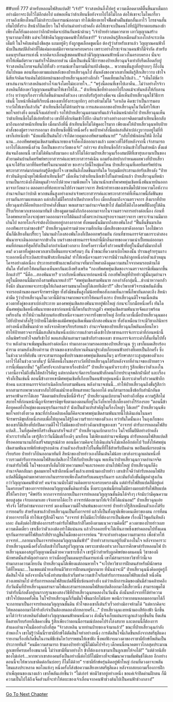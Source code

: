 ##บทที่ 777 ตำหรับหลอมไฟสิบแปดสี!
“เจ้า!!” จ้าวสงหลินอึ้งไปครู่ ความเดือดดาลตีตื้นขึ้นมาเต็มอกอย่างมิอาจระงับไว้ได้อีกต่อไป แต่พอเห็นว่าต้าเทียนซือยังจากไปได้ไม่ไกล ต่อให้เขาจะโมโหเกรี้ยวกราดถึงเพียงไหนก็ไม่กล้าระเบิดอารมณ์ออกมา ทำได้เพียงหายใจฟืดฟาดฝืนข่มกลั้นเอาไว้ โกรธจนสั่นเทิ้มไปทั้งร่าง สีหน้าก็บิดเบี้ยว ในใจยิ่งก่นด่าอย่างบ้าคลั่ง ต่อให้เขาจะเป็นคนโง่ที่ปฏิกิริยาตอบสนองช้าเพียงใดก็ยังมองออกว่าอีกฝ่ายคิดจะปล้นกันหน้าด้านๆ
“เจ้าป๋ายฮ่าวสมควรตาย เอาวิญญาณสร้างฐานรากมาให้ข้า แต่จะให้ข้าคืนวิญญาณคนฟ้าให้กับเขา!!” จ้าวสงหลินรู้สึกเหมือนตัวเองใกล้จะระเบิดเต็มที ในใจคับแค้นถึงขีดสุด แถมอยู่ดีๆ ยังถูกขูดเลือดขูดเนื้อ ต้องรู้ว่าสำหรับเขาแล้ว วิญญาณคนฟ้าก็นับเป็นสมบัติล้ำค่าที่ได้แค่มองแต่มิอาจหามาครอบครอง
เพราะอย่างไรซะจำนวนคนฟ้าก็มีจำกัด สำหรับแดนทุรกันดารแห่งนี้ หากคิดจะเลื่อนสู่เขตคนฟ้าแล้วมีวิญญาณคนฟ้าหนึ่งดวงในครอบครอง นั่นจะทำให้เพิ่มอัตราความสำเร็จได้หลายส่วน เมื่อเป็นเช่นนี้วิธีการของป๋ายเสี่ยวฉุนจึงเท่ากับรีดเลือดกับปู
จ้าวสงหลินโกรธจนสั่นไปทั้งตัว อารมณ์เขาในยามนี้ย่ำแย่ถึงขีดสุด...
พวกชนชั้นสูงที่อยู่รอบๆ ก็อึ้งงันกันไปหมด ตอนที่มองตามแผ่นหลังของป๋ายเสี่ยวฉุนไป สันหลังของพวกเขาก็พลันรู้สึกเสียววาบ เข้าใจนิสัยเจ้าคิดเจ้าแค้นไม่ปล่อยผ่านของป๋ายเสี่ยวฉุนอย่างลึกล้ำ
“โหดเหี้ยมเกินไปแล้ว...”
“เห็นได้ชัดว่าเขาเล่นงานจ้าวสงหลินอย่างโจ่งแจ้งโดยไม่ละอายใจ...”
“พรุ่งนี้ตอนที่เขาไปเอาคืน...ไม่ว่าอย่างไรจ้าวสงหลินก็ต้องหาวิญญาณคนฟ้ามาให้เขาให้ได้...”
ต้าเทียนซือที่ห่างออกไปไกลแม้จะหันหลังให้กับลานกว้าง ทว่าทุกเรื่องราวที่เกิดขึ้นด้านหลังตัวเอง เขากลับรับรู้อย่างชัดเจน เมื่อเห็นป๋ายเสี่ยวฉุนใช้วิธีการเช่นนี้ ใบหน้าที่เดิมทีเรียบนิ่งของเขาก็ยังกระตุกยิกๆ อย่างห้ามไม่ได้
“เอาเถิด คิดซะว่าเป็นการมอบรางวัลให้เขาก็แล้วกัน” ต้าเทียนซือไม่ได้ห้ามปราม การแสดงออกของป๋ายเสี่ยวฉุนในวันนี้ทำให้เขาพอใจอย่างยิ่ง ตอนนี้จึงแค่ส่ายหัว รอให้ป๋ายเสี่ยวฉุนตามมาทันแล้วจึงเดินหน้าต่อไป
ป๋ายเสี่ยวฉุนเห็นว่าต้าเทียนซือไม่ได้เอ่ยทักท้วง เขาก็ยิ่งฮึกเหิมเข้าไปอีก เดินก้าวย่างอย่างองอาจติดตามต้าเทียนซือกลับมาถึงนอกตำหนักเทียนซือ เมื่อมาถึงที่นี่ ต้าเทียนซือไม่ได้พูดอะไรมาก เพียงแค่ให้ป๋ายเสี่ยวฉุนหยิบป้ายคำสั่งของผู้ตรวจการออกมา ต้าเทียนซือชี้นิ้วหนึ่งครั้ง พอป้ายคำสั่งนี้แผ่แสงสีดำเปล่งวูบวาบอยู่ไม่กี่ที เขาก็เอ่ยเนิบช้า
“นับแต่นี้เป็นต้นไป เจ้าได้ควบคุมกองทัพสามพันนาย!”
“กลับไปพักผ่อนให้ดี อีกไม่นาน...กองทัพศพหุ่นเชิดสามพันนายของเจ้าก็คงได้ออกแรงแล้ว ผลพวงที่ได้รับหลังจากนี้ เจ้าสามารถเอาไปได้เลยหนึ่งส่วน ถือเป็นของรางวัลของเจ้า” กล่าวจบ ต้าเทียนซือก็ก้าวเดินเข้าไปในตำหนัก ตั้งแต่ต้นจนถึงตอนนี้ เขาไม่ได้หันกลับมามอง แล้วก็ไม่ได้ถามป๋ายเสี่ยวฉุนเรื่องสมบัติที่เขาฮุบเอามาเป็นของตัวยามค้นบ้านยึดทรัพย์พระยาสวรรค์และพระยาสวรรค์เฉิน แถมยังเอ่ยปากกำหนดผลพวงที่ป๋ายเสี่ยวฉุนจะได้รับเวลาที่ยึดทรัพย์ในอนาคตด้วย
ของรางวัลนี้ใหญ่แค่ไหน ป๋ายเสี่ยวฉุนที่เคยยึดทรัพย์บ้านพระยาสวรรค์มาก่อนย่อมรู้ดีอยู่แก่ใจ เขาพลันลิงโลดขึ้นมาทันใด รีบกุมมือประสานเอ่ยรับเสียงดัง
“ป๋ายฮ่าวยินดีบุกน้ำลุยไฟเพื่อต้าเทียนซือ!”
เมื่อเห็นว่าต้าเทียนซือเข้าไปในตำหนักแล้ว ป๋ายเสี่ยวฉุนที่หน้าบานเป็นกระด้งถึงได้หมุนตัวจากไปด้วยความพึงพอใจ ไม่นานนักเขาก็พาศพหุ่นเชิดหนึ่งพันนายบินออกมาจากวังหลวง ตลอดทางที่ห้อทะยานไปยังจวนตรวจการ สีหน้าท่าทางของเขาเต็มไปด้วยความโอหังวางอำนาจเกินกว่าปกติ
พวกชนชั้นสูงอย่างเหล่าเจ้าพระยาสวรรค์และพระยาสวรรค์ที่เห็นภาพนี้กัดฟันขบกรามกันกรามแทบแตก แต่กลับไม่มีใครกล้าเปิดปากหาเรื่อง
เมื่อกลับมาถึงจวนตรวจการ สิ่งแรกที่ป๋ายเสี่ยวฉุนทำก็คือหยิบเอาป้ายคำสั่งขึ้นมา พอผสานรวมอำนาจจิตเข้าไป สัมผัสได้ถึงโลงศพที่ฝังอยู่ใต้ดินก็รีบเรียกพวกเขาออกมาทันที
เสียงตูมตามดังกึกก้องออกมาจากในจวนตรวจการอย่างต่อเนื่อง ก่อนที่โลงศพหลายโลงจะพุ่งพรวดออกมาจากใต้ดินแล้วตั้งตระหง่านอยู่รอบจวนตรวจการ เพราะจำนวนมีมากเกินไป หลายโลงจึงจำต้องไปลอยอยู่กลางอากาศ
ทั้งหมดนั้นมีมากถึงสองพันโลง!
“ฟื้นตื่นขึ้นมาเถิด กองทัพเกราะดำของข้า!” ป๋ายเสี่ยวฉุนคำรามด้วยความฮึกเหิม เมื่อเสียงของเขาดังออกมา โลงไม้พวกนั้นก็มีเสียงลั่นเปรี๊ยะๆ ไม่นานฝาโลงสองพันโลงก็เปิดออกพร้อมกัน ก่อนที่ชายฉกรรจ์สวมเกราะดำสองพันนายจะเดินออกมาจากข้างใน
บนร่างของชายฉกรรจ์เหล่านี้มีกลิ่นอายของความเน่าเปื่อยแผ่ออกมา คนที่อ่อนแอที่สุดก็ยังเป็นถึงก่อกำเนิดช่วงกลาง อีกครั้งคราวนี้ครึ่งก้าวคนฟ้าที่อยู่ในนั้นยังมีมากถึงสี่คน!
ดวงตาทั้งคู่ของพวกเขาเปิดขึ้นแทบจะพร้อมๆ กัน ชั่วขณะที่ดวงตาเบิกโพลงนั้น ปราณดุร้ายรุนแรงระลอกหนึ่งก็ระเบิดสะท้านฟ้าสะเทือนดิน!
ทำให้เหนือจวนตรวจการมีน้ำวนสีดำลูกหนึ่งก่อตัวแล้วหมุนโคจรอย่างต่อเนื่อง ประกายสายฟ้าและพลังอำนาจที่มากไพศาลดึงดูดความสนใจจากคนรอบด้านได้ทันใด ทั้งยังทำให้คนที่มองเห็นพากันตะลึงพรึงเพริด
“กองทัพศพหุ่นเชิดของจวนตรวจการมีเพิ่มมากขึ้นอีกแล้ว!!”
“นี่คือ...สองพันนาย? บวกกับหนึ่งพันนายก่อนหน้านี้ กองทัพใหญ่ที่ป๋ายฮ่าวผู้นั้นกุมอำนาจอยู่ในมือตอนนี้มีมากถึงสามพันนายแล้ว!!”
“ศพหุ่นเชิดสามพันนาย กองกำลังกลุ่มนี้...ช่างน่าหวาดกลัวยิ่งนัก มันมากพอจะกระตุ้นให้เกิดสงครามขนาดใหญ่ได้เลยทีเดียว!!”
เสียงวิพากษ์วิจารณ์พลันดังขึ้นจากรอบด้านของนครจักรพรรดิขุย ทั้งยังมีชนชั้นสูงไม่น้อยที่พอสังเกตเห็นภาพนี้ก็พากันตกตะลึง สีหน้าดำมืด รู้ว่าป๋ายเสี่ยวฉุนในเวลานี้มีอำนาจมากพอจะทำให้คนกริ่งเกรง
ป๋ายเสี่ยวฉุนดีใจจนเนื้อเต้น ดวงตาทั้งคู่ของเขาเปล่งประกาย มองศพหุ่นเชิดสองพันนายอยู่พักใหญ่ ก่อนจะโบกมือหนึ่งครั้ง ทันใดนั้นศพหุ่นเชิดหนึ่งพันนายของเขาก่อนหน้านี้ก็พากันปรากฏตัว ศพหุ่นเชิดสามพันนายจัดแถวพร้อมเพรียงกัน ทำให้น้ำวนสีดำบนท้องฟ้าเหนือจวนตรวจการยิ่งขยายใหญ่
อีกทั้งเวลานี้เมื่อป๋ายเสี่ยวฉุนมองไปยังป้ายคำสั่งก็รู้ว่าป้ายนี้ไม่เพียงแต่มีศพหุ่นเชิดเพิ่มมาอีกสองพันนาย ทั้งยังเหมือนว่าจะมีวิชาอภินิหารอย่างหนึ่งเปิดขึ้นมาด้วย
หลังจากศึกษาเรียบร้อยแล้ว อำนาจจิตของป๋ายเสี่ยวฉุนก็พลันเคลื่อนไหว ทำให้ป้ายตรวจการนี้มีแสงสีดำเส้นหนึ่งเปล่งวาบแล้วตรงดิ่งเข้าไปหาชายฉกรรจ์เกราะดำที่ก่อนหน้านี้กลืนพิษร้ายหัวใจสตรีเข้าไป พอแสงสีดำผสานรวมเข้ากับร่างของเขา ชายฉกรรจ์เกราะดำก็สั่นเทิ้มไปทั้งร่าง พลังอำนาจเพิ่มพูนขึ้นอย่างต่อเนื่อง ท่ามกลางความรอคอยของป๋ายเสี่ยวฉุน จู่ๆ เขาก็แผดเสียงร้องคำราม
ตามหลังเสียงคำราม ปราณของเขากลับหวนคืนมาสู่ระดับเกือบคนฟ้าอย่างที่เคยเป็นอีกครั้ง ซึ่งในช่วงเวลาที่คับขัน เขาจะสามารถดูดซับปราณของศพหุ่นเชิดตนอื่นๆ มารักษาสภาวะสูงสุดของตัวเองเอาไว้ได้ในช่วงเวลาสั้นๆ!
นี่ก็คือหนึ่งในของรางวัลที่ป๋ายเสี่ยวฉุนได้รับหลังจากที่อำนาจของป้ายตรวจการนี้เพิ่มมากขึ้น!
“ดูสิใครยังจะกล้ามาหาเรื่องข้าอีก!” ป๋ายเสี่ยวฉุนหัวเราะฮ่าๆ รู้สึกเพียงว่าตัวเองในเวลานี้อาจไม่ถึงขั้นใต้หล้าไร้ศัตรู แต่หากคิดจะจัดการกับคนฟ้าสักคนก็ง่ายประดุจพลิกฝ่ามือ!
และเรื่องจริงก็เป็นเช่นนี้ ตอนนี้ข้างกายเขามีศพหุ่นเชิดที่เกือบเป็นคนฟ้าอยู่คนหนึ่ง มีเกราะดำครึ่งก้าวคนฟ้าอีกห้าคน และชายฉกรรจ์ก่อกำเนิดอีกเกือบสามพันคน พลังอำนาจเช่นนี้...ทำให้ป๋ายเสี่ยวฉุนถึงขั้นรู้สึกว่าหากสามารถพาพวกเขากลับไปยังแม่น้ำทงเทียนสายตะวันออกได้ ตนก็สามารถแข็งข้อกับสำนักอันตมรรคาฟ้าดาราได้เลย
“ติดตามต้าเทียนซือนี่ดีจริงๆ” ป๋ายเสี่ยวฉุนเบิกบานใจอย่างถึงที่สุด ความรู้สึกไม่สบายใจที่ก่อนหน้านี้ถูกจักรพรรดิขุยจับตามองตอนที่อยู่ในวังก็หายไปเกลี้ยงอย่างไร้ร่องรอย
“ตอนนี้ข้าคือบุคคลยิ่งใหญ่ของแดนทุรกันดารแล้ว! นับเป็นตัวแปรสำคัญในเรื่องใหญ่ๆ ได้เลย!” ป๋ายเสี่ยวฉุนพึงพอใจอย่างยิ่งยวด ขณะที่กำลังเคลิบเคลิ้มก็คิดจะพาศพหุ่นเชิดสามพันนายนี้ไปเดินเล่นในนครจักรพรรดิขุยสักหนึ่งรอบเพื่อให้ทุกคนได้รู้ถึงความร้ายกาจของตัวเอง ทว่าทันใดนั้นเอง ในถุงเก็บของของเขาก็มีเสียงที่ปกปิดความดีใจไว้ไม่มิดของป๋ายฮ่าวดังมาเข้าหูของเขา
“อาจารย์ ตำรับการหลอมไฟสิบแปดสี...ในที่สุดศิษย์ก็สร้างขึ้นมาสำเร็จแล้ว!”
ป๋ายเสี่ยวฉุนเบิกตากว้าง ในใจปลื้มปิติอย่างบ้าคลั่ง หัวเราะร่าทันใด เขารู้สึกว่าวันนี้มีแต่เรื่องดีๆ มาเยือน ไม่เพียงแต่อำนาจเพิ่มพูน ตำรับหลอมไฟสิบแปดสีที่รอคอยมานานก็ยังเสร็จสมบูรณ์ด้วย ตอนนี้ความคิดจะไปเดินเล่นจึงไม่เหลืออีกต่อไป รีบสั่งให้ศพหุ่นเชิดสามพันนายพิทักษ์อยู่รอบด้าน ส่วนตัวเองรีบเข้าไปในพื้นที่ที่ใช้สำหรับปิดด่าน พอปิดผนึกรอบด้านเรียบร้อย ป๋ายฮ่าวก็บินออกมาทันที
สีหน้าของป๋ายฮ่าวเองก็ตื่นเต้นไม่น้อย เขาส่งกระดูกแผ่นหนึ่งที่รวบรวมตำรับการหลอมไฟสิบแปดสีเอาไว้ให้กับป๋ายเสี่ยวฉุน พอเห็นว่าป๋ายเสี่ยวฉุนกวาดอำนาจจิตอ่านตำรับไฟนี้ ในใจของเขาก็เต็มไปด้วยความพอใจและรอคอย
ผ่านไปพักใหญ่ ป๋ายเสี่ยวฉุนก็ดึงอำนาจจิตกลับมา สูดลมหายใจเข้าลึกหนึ่งครั้งแล้วเงยหน้ามองป๋ายฮ่าว เขาเข้าใจดีว่าตำรับหลอมไฟสิบแปดสีนี้มีมูลค่ามหาศาลยากเกินบรรยายเพียงใดสำหรับแดนทุรกันดาร
และมันยังถึงขั้นมีมูลค่าสูงเกินกว่าวิญญาณคนฟ้าด้วย!
คนจำนวนนับไม่ถ้วนคิดอยากจะครอบครองมัน แต่ตำรับไฟสิบแปดสีมีอยู่แค่ในครอบครัวของอาจารย์หลอมวิญญาณชั้นดินเท่านั้น ซึ่งตระกูลเช่นนี้ย่อมไม่มีทางมอบตำรับไฟสิบแปดสีให้ใครง่ายๆ
“ศิษย์รัก หากอาจารย์กลายเป็นอาจารย์หลอมวิญญาณชั้นดินได้จริงๆ เจ้านับว่ามีคุณความชอบสูงสุด เจ้าบอกมาเลย เจ้าอยากได้อะไร อาจารย์ต้องหามาให้เจ้าให้ได้แน่นอน!” ป๋ายเสี่ยวฉุนเอ่ยจริงจัง
ได้รับคำชมจากอาจารย์ มองเห็นความดีใจล้นพ้นของอาจารย์ ป๋ายฮ่าวก็รู้สึกเหมือนตัวเองได้รับการยอมรับ สำหรับเขาแล้วป๋ายเสี่ยวฉุนเป็นทั้งอาจารย์ แล้วก็เป็นทั้งญาติเพียงคนเดียวของตน การที่ตนช่วยอาจารย์ได้ ทำให้เขารู้สึกดีใจมาก
“อาจารย์ ข้าไม่มีอะไรที่ต้องการเป็นพิเศษ เรื่องนี้ไว้พูดกันทีหลังเถอะ อันดับต่อไปข้าต้องการสร้างตำรับไฟสิบเก้าสีโดยอิงตามแนวความคิดนี้!” ดวงตาของป๋ายฮ่าวเผยความเด็ดเดี่ยว เขาเชื่อว่าตัวเองต้องทำได้แน่นอน แล้วก็รอคอยที่จะได้เห็นภาพซึ่งเขย่าคลอนไปทั้งแดนทุรกันดารยามที่ไฟสิบเก้าสีปรากฏขึ้นในมือของอาจารย์ตน
“ข้าจะทำอย่างสุดความสามารถ เพื่อช่วยให้อาจารย์...กลายมาเป็นอาจารย์หลอมวิญญาณชั้นฟ้า!” ป๋ายฮ่าวสาบานอยู่กับตัวเองในใจ หลังจากคารวะป๋ายเสี่ยวฉุนหนึ่งครั้งก็กลับเข้าไปในสถูปวิญญาณ เพราะเขาต้องทำเวลาในการศึกษาตำรับหลอมไฟ
ป๋ายเสี่ยวฉุนมองสถูปวิญญาณนั้นด้วยความซาบซึ้งใจ เขารู้ดีว่าสำหรับลูกศิษย์ของตนคนนี้ วิชาของผีนักพรตนั้นสำคัญอย่างมาก ทว่าเมื่ออยู่ในแดนทุรกันดารแห่งนี้ เขาไม่สามารถหาวิชาที่ว่านี้เจอ ท่ามกลางความเงียบงัน ป๋ายเสี่ยวฉุนได้เพียงแต่ถอนหายใจ
“จะไปหาวิชาการฝึกตนสำหรับผีนักพรตได้ที่ไหนนะ...ในเขตแม่น้ำทงเทียนมีวิชาการฝึกตนอยู่มากมาย ที่นั่นน่าจะมี” ป๋ายเสี่ยวฉุนนิ่งคิดอยู่ครู่ก็ตัดสินใจได้ หลังจากนั้นจึงนั่งทำสมาธิแล้วเริ่มทำความเข้าใจกับตำรับการหลอมไฟสิบแปดสี
หนึ่งคืนล่วงเลยผ่านไป
ตำรับการหลอมไฟสิบแปดสีนี้ซับซ้อนอย่างยิ่ง แต่ว่าหลักการเดิมของมันมีส่วนคล้ายคลึงกับวันนั้นที่ป๋ายเสี่ยวฉุนผสานรวมไฟและสามารถหลอมไฟสิบแปดสีออกมาได้เสี้ยวหนึ่ง สามารถพูดได้ว่าตำรับนี้ก่อตั้งอยู่บนรากฐานของสองวิธีที่ป๋ายเสี่ยวฉุนทดลองในวันนั้น
ดังนั้นหลังจากที่ได้ทำความเข้าใจไปตลอดทั้งคืน ในใจป๋ายเสี่ยวฉุนก็เริ่มมั่นใจขึ้นมาอีกไม่น้อย พอนึกว่าหากตนหลอมออกมาได้ก็จะกลายมาเป็นอาจารย์หลอมวิญญาณชั้นดิน หัวใจของเขาก็เต้นรัวเร็วอย่างมิอาจห้ามได้
“แต่หากคิดจะให้หลอมออกมาได้จริงยังจำเป็นต้องทดลองอีกหลายครั้ง...” ป๋ายเสี่ยวฉุนเงยหน้ามองสีท้องฟ้า นึกขึ้นมาได้ว่าจ้าวสงหลินยังติดค้างวิญญาณคนฟ้าตนหนึ่งดวง ดังนั้นจึงเก็บแผ่นกระดูกแล้วลุกขึ้นยืน ยืดเส้นยืดสายเรียบร้อยก็เชิดคางขึ้น รู้สึกเพียงว่าตอนนี้อารมณ์ปลอดโปร่งโล่งสบาย และตอนนี้ก็ต้องการสำแดงอำนาจในมืออย่างถึงที่สุด
“จ้าวสงหลิน นายท่านป๋ายของเจ้ามาแล้ว!”
ขณะที่ป๋ายเสี่ยวฉุนกำลังลำพองใจ เขาไม่รู้ว่าคืนนี้ราชาผียักษ์ได้ตัดสินใจทำอย่างหนึ่ง
การตัดสินใจนี้เกิดขึ้นหลังจากสตรีธุลีแดงรายงานเรื่องที่เกิดขึ้นในงานพิธีเซ่นไหว้บรรพชนให้เขาฟัง ซึ่งพอฟังจบดวงตาของราชาผียักษ์ก็พลันเป็นประกายทันที
“คนมีความสามารถ ข้ามองป๋ายฮ่าวผู้นี้ไม่ผิดไปจริงๆ เด็กคนนี้อนาคตยาวไกลสุดประมาณ ลูกเขยที่ครบเครื่องขนาดนี้ ไม่ว่าเขามีที่มาอย่างไร ข้าก็ต้องเอาเขามาเป็นลูกเขยให้จงได้!”
“แต่ด้วยนิสัยของโม่เอ๋อร์...หากพวกเขาสองคนยังเป็นอย่างนี้ต่อไปก็ไม่มีทางที่จะพัฒนาความสัมพันธ์ได้เลย อีกอย่างตอนนี้จะให้พวกเขาติดต่อกันบ่อยๆ ก็ไม่ได้ด้วย” ราชาผียักษ์ครุ่นคิดอยู่พักใหญ่ ก่อนที่ดวงตาจะพลันโชนแสงประหลาด พอไอแห้งๆ หนึ่งครั้งก็ส่งข้อความเสียงหาสตรีธุลีแดง
หลังจากสอบถามเรื่องการฝึกบำเพ็ญตนของนางแล้ว เขาก็พลันเอ่ยขึ้นว่า
“โม่เอ๋อร์ พ่อมีวิชาอยู่อย่างหนึ่ง ขอแค่เจ้าปิดด่านฝึกตน ก็มีความเป็นไปได้ถึงเจ็ดส่วนที่จะทำให้ตบะของเจ้าเลื่อนจากคนฟ้าช่วงต้นไปเป็นคนฟ้าช่วงกลาง!”

------


[Go To Next Chapter]( ./215.md)